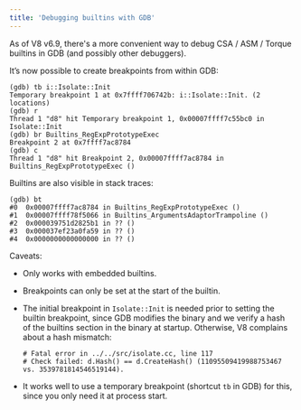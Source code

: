 ```yaml
---
title: 'Debugging builtins with GDB'
---
```

As of V8 v6.9, there's a more convenient way to debug CSA / ASM / Torque builtins in GDB (and possibly other debuggers).

It’s now possible to create breakpoints from within GDB:

```
(gdb) tb i::Isolate::Init
Temporary breakpoint 1 at 0x7ffff706742b: i::Isolate::Init. (2 locations)
(gdb) r
Thread 1 "d8" hit Temporary breakpoint 1, 0x00007ffff7c55bc0 in Isolate::Init
(gdb) br Builtins_RegExpPrototypeExec
Breakpoint 2 at 0x7ffff7ac8784
(gdb) c
Thread 1 "d8" hit Breakpoint 2, 0x00007ffff7ac8784 in Builtins_RegExpPrototypeExec ()
```

Builtins are also visible in stack traces:

```
(gdb) bt
#0  0x00007ffff7ac8784 in Builtins_RegExpPrototypeExec ()
#1  0x00007ffff78f5066 in Builtins_ArgumentsAdaptorTrampoline ()
#2  0x000039751d2825b1 in ?? ()
#3  0x000037ef23a0fa59 in ?? ()
#4  0x0000000000000000 in ?? ()
```

Caveats:

- Only works with embedded builtins.
- Breakpoints can only be set at the start of the builtin.
- The initial breakpoint in `Isolate::Init` is needed prior to setting the builtin breakpoint, since GDB modifies the binary and we verify a hash of the builtins section in the binary at startup. Otherwise, V8 complains about a hash mismatch:

    ```
    # Fatal error in ../../src/isolate.cc, line 117
    # Check failed: d.Hash() == d.CreateHash() (11095509419988753467 vs. 3539781814546519144).
    ```
- It works well to use a temporary breakpoint (shortcut ``tb`` in GDB) for this, since you only need it at process start.
